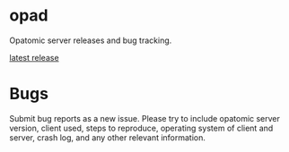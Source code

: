 # opad
Opatomic server releases and bug tracking.

[latest release](https://github.com/opatomic/opad/releases/latest)

# Bugs
Submit bug reports as a new issue. Please try to include opatomic server version, client used,
steps to reproduce, operating system of client and server, crash log, and any other relevant information.
